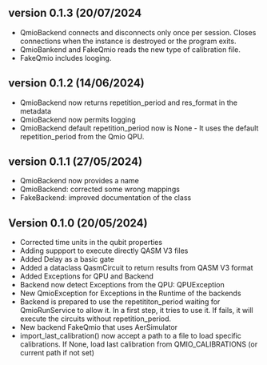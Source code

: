## version 0.1.3 (20/07/2024
* QmioBackend connects and disconnects only once per session. Closes connections when the instance is destroyed or the program exits.
* QmioBankend and FakeQmio reads the new type of calibration file. 
* FakeQmio includes looging.

## version 0.1.2 (14/06/2024)
* QmioBackend now returns repetition_period and res_format in the metadata
* QmioBackend now permits logging
* QmioBackend default repetition_period now is None - It uses the default repetition_period from the Qmio QPU.


## version 0.1.1 (27/05/2024)
* QmioBackend now provides a name
* QmioBackend: corrected some wrong mappings
* FakeBackend: improved documentation of the class


## Version 0.1.0 (20/05/2024)
* Corrected time units in the qubit properties
* Adding suppport to execute directly QASM V3 files
* Added Delay as a basic gate
* Added a dataclass QasmCircuit to return results from QASM V3 format
* Added Exceptions for QPU and Backend
* Backend now detect Exceptions from the QPU: QPUException
* New QmioException for Exceptions in the Runtime of the backends
* Backend is prepared to use the repetititon_period waiting for QmioRunService to allow it. In a first step, it tries to use it. If fails, it will execute the circuits without repetition_period.
* New backend FakeQmio that uses AerSimulator
* import_last_calibration() now accept a path to a file to load specific calibrations. If None, load last calibration from QMIO_CALIBRATIONS (or current path if not set)

